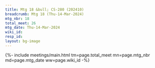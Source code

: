 ```yaml
---
title: Mtg 18 &bull; CS-280 (202410)
breadcrumb: Mtg 18 (Thu-14-Mar-2024)
mtg_nbr: 18
total_meet: 26
mtg_date: Thu-14-Mar-2024
wiki_id: 
resp_id: 
layout: bg-image
---
```


{%- include meetings/main.html
    tm=page.total_meet
    mn=page.mtg_nbr
    md=page.mtg_date
    ww=page.wiki_id
-%}

